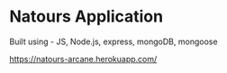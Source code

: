 # Natours Application

Built using - JS, Node.js, express, mongoDB, mongoose

https://natours-arcane.herokuapp.com/
